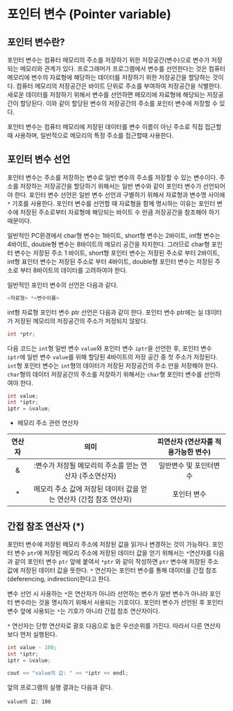 # 포인터 변수 (Pointer variable)

## 포인터 변수란?

포인터 변수는 컴퓨터 메모리의 주소를 저장하기 위한 저장공간(변수)으로 변수가 저장되는 메모리와 관계가 있다.
프로그래머가 프로그램에서 변수를 선언한다는 것은 컴퓨터 메모리에 변수의 자료형에 해당하는 데이터를 저장하기 위한 저장공간을 할당하는 것이다.
컴퓨터 메모리의 저장공간은 바이트 단위로 주소를 부여하여 저장공간을 식별한다. 새로운 데이터를 저장하기 위해서 변수를 선언하면 메모리에 자료형에 해당되는 
저장공간이 할당된다. 이와 같이 할당된 변수의 저장공간의 주소를 포인터 변수에 저장할 수 있다.  

포인터 변수는 컴퓨터 메모리에 저장된 데이터를 변수 이름이 아닌 주소로 직접 접근할 때 사용하며, 일반적으로 메모리의 특정 주소를 접근할때 사용한다. 

## 포인터 변수 선언

포인터 변수는 주소를 저장하는 변수로 일반 변수의 주소를 저장할 수 있는 변수이다. 주소를 저장하는 저장공간을 할당하기 위해서는 일반 변수와 같이 
포인터 변수가 선언되어야 한다. 포인터 변수 선언은 일반 변수 선언과 구별하기 위해서 자료형과 변수명 사이에 ``*`` 기호를 사용한다.
포인터 변수를 선언할 때 자료형을 함께 명시하는 이유는 포인터 변수에 저장된 주소로부터 자료형에 해당되는 바이트 수 만큼 저장공간을 참조해야 하기 때문이다.

일반적인 PC환경에서 char형 변수는 1바이트, short형 변수는 2바이트, int형 변수는 4바이트, double형 변수는 8바이트의 메모리 공간을 차지한다. 
그러므로 char형 포인터 변수는 저장된 주소 1 바이트, short형 포인터 변수는 저장된 주소로 부터 2바이트, int형 표인터 변수는 저장된 주소로 부터 4바이트, 
double형 포인터 변수는 저장된 주소로 부터 8바이트의 데이터를 고려하여야 한다.

일반적인 포인터 변수의 선언은 다음과 같다. 

```cpp
<자료형> *<변수이름>
```
int형 자료형 포인터 변수 ptr 선언은 다음과 같이 한다. 포인터 변수 ptr에는 실 데이터가 저장된 메모리의 저장공간의 주소가 저정되지 않왔다. 
```cpp
int *ptr;
```

다음 코드는 ```int```형 일반 변수 ```value```와 포인터 변수 ```iptr```을 선언한 후, 포인터 변수 ```iptr```에 일반 변수 ```value```를 위해 
할당된 4바이트의 저장 공간 중 첫 주소가 저장된다. ```int```형 포인터 변수는 ```int```형의 데이터가 저장된 저장공간의 주소 만을 저장해야 한다. 
```char```형의 데이터 저장공간의 주소를 저장하기 위해서는 ```char```형 포인터 변수를 선언하여야 한다. 

```cpp
int value;
int *iptr;
iptr = &value;
```

* 메모리 주소 관련 연산자

| 연산자 |  의미 | 피연산자 (연산자를 적용가능한 변수) |
|:-------:|:------:|:-------:|
|   &   |:변수가 저장될 메모리의 주소를 얻는 연산자 (주소연산자) | 일반변수 및 포인터변수 |
|   *   | 메모리 주소 값에 저장된 데이터 값을 얻는 연산자 (간접 참조 연산자)| 포인터 변수 |     


## 간접 참조 연산자 (*)

포인터 변수에 저장된 메모리 주소에 저장된 값을 읽거나 변경하는 것이 가능하다. 포인터 변수 ```ptr```에 저장된 메모리 주소에 저장된 데이터 값을 얻기 위해서는
```*```연산자를 다음과 같이  포인터 변수 ```ptr``` 앞에 붙여서 ```*ptr``` 와 같이 작성하면 ```ptr``` 변수에 저장된 주소 값에 저장된 데이터 값을 뜻한다. 
```*``` 연산자는 포인터 변수를 통해 데이터를 간접 참조(deferencing, indirection)한다고 한다. 

변수 선언 시 사용하는 ```*```은 연산자가 아니라 선언하는 변수가 일반 변수가 아니라 포인터 변수라는 것을 명시하기 위해서 사용되는 기호이다. 
포인터 변수가 선언된 후 포인터 변수 앞에 사용되는 ```*```는 기호가 아니라 간접 참조 연산자이다. 

```*``` 연산자는 단항 연산자로 괄호 다음으로 높은 우선순위를 가진다. 따라서 다른 연산자보다 먼저 실행된다. 

```cpp
int value - 100;
int *iptr;
iptr = &value;

cout << "value의 값: " << *iptr << endl;
```
앞의 프로그램의 실행 결과는 다음과 같다.

``` value의 값: 100 ```




